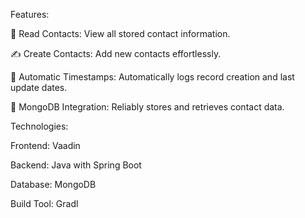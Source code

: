 Features: 

📖 Read Contacts: View all stored contact information.

✍️ Create Contacts: Add new contacts effortlessly.

📅 Automatic Timestamps: Automatically logs record creation and last update dates.

📂 MongoDB Integration: Reliably stores and retrieves contact data.

Technologies: 

Frontend: Vaadin

Backend: Java with Spring Boot

Database: MongoDB

Build Tool: Gradl
